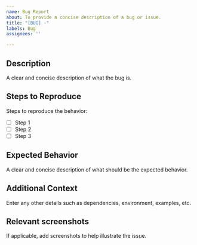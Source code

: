 ```yaml
---
name: Bug Report
about: To provide a concise description of a bug or issue.
title: "[BUG] -"
labels: Bug
assignees: ''

---
```


## Description
A clear and concise description of what the bug is.

## Steps to Reproduce
Steps to reproduce the behavior:
- [ ] Step 1
- [ ] Step 2
- [ ] Step 3

## Expected Behavior
A clear and concise description of what should be the expected behavior.

## Additional Context
Enter any other details such as dependencies, environment, examples, etc.

## Relevant screenshots
If applicable, add screenshots to help illustrate the issue.
